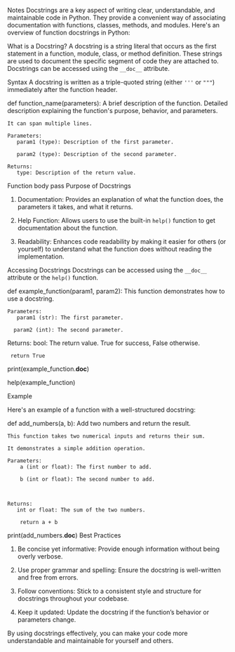 Notes
Docstrings are a key aspect of writing clear, understandable, and maintainable code in Python. They provide a convenient way of associating documentation with functions, classes, methods, and modules. Here's an overview of function docstrings in Python:

 What is a Docstring?
A docstring is a string literal that occurs as the first statement in a function, module, class, or method definition. These strings are used to document the specific segment of code they are attached to. Docstrings can be accessed using the  `__doc__` attribute.

Syntax
A docstring is written as a triple-quoted string (either `'''` or `"""`) immediately after the function header.

 def function_name(parameters):
A brief description of the function.
    Detailed description explaining the function's purpose, behavior, and parameters.

    It can span multiple lines.

    Parameters:
       param1 (type): Description of the first parameter.

       param2 (type): Description of the second parameter.

    Returns:
       type: Description of the return value.  

Function body
   pass
Purpose of Docstrings
1. Documentation: Provides an explanation of what the function does, the parameters it takes, and what it returns.

2. Help Function: Allows users to use the built-in `help()` function to get documentation about the function.

3. Readability: Enhances code readability by making it easier for others (or yourself) to understand what the function does without reading the implementation.

Accessing Docstrings
Docstrings can be accessed using the `__doc__` attribute or the `help()` function.

  def example_function(param1, param2):
This function demonstrates how to use a docstring.

    Parameters:
       param1 (str): The first parameter.

      param2 (int): The second parameter.

 

   Returns:
      bool: The return value. True for success, False otherwise.

     return True
 

print(example_function.__doc__)

help(example_function)

 Example

   Here's an example of a function with a well-structured        docstring:

  def add_numbers(a, b):
     Add two numbers and return the result.

    This function takes two numerical inputs and returns their sum.

    It demonstrates a simple addition operation.

    Parameters:
        a (int or float): The first number to add.

        b (int or float): The second number to add.

 

    Returns:
       int or float: The sum of the two numbers.

        return a + b
print(add_numbers.__doc__)
 Best Practices
1. Be concise yet informative: Provide enough information without being overly verbose.

2. Use proper grammar and spelling: Ensure the docstring is well-written and free from errors.

3. Follow conventions: Stick to a consistent style and structure for docstrings throughout your codebase.

4. Keep it updated: Update the docstring if the function’s behavior or parameters change.

By using docstrings effectively, you can make your code more understandable and maintainable for yourself and others.